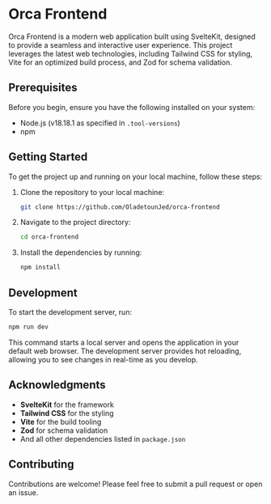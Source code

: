 # Orca Frontend

Orca Frontend is a modern web application built using SvelteKit, designed to provide a seamless and interactive user experience. This project leverages the latest web technologies, including Tailwind CSS for styling, Vite for an optimized build process, and Zod for schema validation.

## Prerequisites

Before you begin, ensure you have the following installed on your system:

- Node.js (v18.18.1 as specified in `.tool-versions`)
- npm 

## Getting Started

To get the project up and running on your local machine, follow these steps:

1. Clone the repository to your local machine:
   ```bash
   git clone https://github.com/OladetounJed/orca-frontend
   ```
2. Navigate to the project directory:
   ```bash
   cd orca-frontend
   ```
3. Install the dependencies by running:
   ```bash
   npm install
   ```

## Development

To start the development server, run:

```bash
npm run dev
```

This command starts a local server and opens the application in your default web browser. The development server provides hot reloading, allowing you to see changes in real-time as you develop.

## Acknowledgments

- **SvelteKit** for the framework
- **Tailwind CSS** for the styling
- **Vite** for the build tooling
- **Zod** for schema validation
- And all other dependencies listed in `package.json`

## Contributing

Contributions are welcome! Please feel free to submit a pull request or open an issue.
